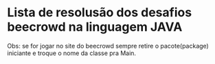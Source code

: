 # Lista de resolusão dos desafios beecrowd na linguagem JAVA 

Obs: se for jogar no site do beecrowd sempre retire o pacote(package) iniciante e troque o nome da classe pra Main.